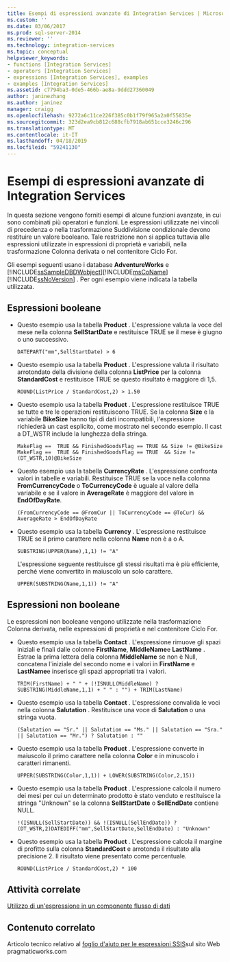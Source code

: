 ```yaml
---
title: Esempi di espressioni avanzate di Integration Services | Microsoft Docs
ms.custom: ''
ms.date: 03/06/2017
ms.prod: sql-server-2014
ms.reviewer: ''
ms.technology: integration-services
ms.topic: conceptual
helpviewer_keywords:
- functions [Integration Services]
- operators [Integration Services]
- expressions [Integration Services], examples
- examples [Integration Services]
ms.assetid: c7794ba3-0de5-466b-ae8a-9ddd27360049
author: janinezhang
ms.author: janinez
manager: craigg
ms.openlocfilehash: 9272a6c11ce226f385c0b1f79f965a2a0f55835e
ms.sourcegitcommit: 323d2ea9cb812c688cfb7918ab651cce3246c296
ms.translationtype: MT
ms.contentlocale: it-IT
ms.lasthandoff: 04/18/2019
ms.locfileid: "59241130"
---
```

# <a name="examples-of-advanced-integration-services-expressions"></a>Esempi di espressioni avanzate di Integration Services
  In questa sezione vengono forniti esempi di alcune funzioni avanzate, in cui sono combinati più operatori e funzioni. Le espressioni utilizzate nei vincoli di precedenza o nella trasformazione Suddivisione condizionale devono restituire un valore booleano. Tale restrizione non si applica tuttavia alle espressioni utilizzate in espressioni di proprietà e variabili, nella trasformazione Colonna derivata o nel contenitore Ciclo For.  
  
 Gli esempi seguenti usano i database **AdventureWorks** e [!INCLUDE[ssSampleDBDWobject](../../includes/sssampledbdwobject-md.md)][!INCLUDE[msCoName](../../includes/msconame-md.md)] [!INCLUDE[ssNoVersion](../../includes/ssnoversion-md.md)] . Per ogni esempio viene indicata la tabella utilizzata.  
  
## <a name="boolean-expressions"></a>Espressioni booleane  
  
-   Questo esempio usa la tabella **Product** . L'espressione valuta la voce del mese nella colonna **SellStartDate** e restituisce TRUE se il mese è giugno o uno successivo.  
  
    ```  
    DATEPART("mm",SellStartDate) > 6  
    ```  
  
-   Questo esempio usa la tabella **Product** . L'espressione valuta il risultato arrotondato della divisione della colonna **ListPrice** per la colonna **StandardCost** e restituisce TRUE se questo risultato è maggiore di 1,5.  
  
    ```  
    ROUND(ListPrice / StandardCost,2) > 1.50  
    ```  
  
-   Questo esempio usa la tabella **Product** . L'espressione restituisce TRUE se tutte e tre le operazioni restituiscono TRUE. Se la colonna **Size** e la variabile **BikeSize** hanno tipi di dati incompatibili, l'espressione richiederà un cast esplicito, come mostrato nel secondo esempio. Il cast a DT_WSTR include la lunghezza della stringa.  
  
    ```  
    MakeFlag ==  TRUE && FinishedGoodsFlag == TRUE && Size != @BikeSize  
    MakeFlag ==  TRUE && FinishedGoodsFlag == TRUE  && Size != (DT_WSTR,10)@BikeSize  
    ```  
  
-   Questo esempio usa la tabella **CurrencyRate** . L'espressione confronta valori in tabelle e variabili. Restituisce TRUE se la voce nella colonna **FromCurrencyCode** o **ToCurrencyCode** è uguale al valore della variabile e se il valore in **AverageRate** è maggiore del valore in **EndOfDayRate**.  
  
    ```  
    (FromCurrencyCode == @FromCur || ToCurrencyCode == @ToCur) && AverageRate > EndOfDayRate  
    ```  
  
-   Questo esempio usa la tabella **Currency** . L'espressione restituisce TRUE se il primo carattere nella colonna **Name** non è a o A.  
  
    ```  
    SUBSTRING(UPPER(Name),1,1) != "A"  
    ```  
  
     L'espressione seguente restituisce gli stessi risultati ma è più efficiente, perché viene convertito in maiuscolo un solo carattere.  
  
    ```  
    UPPER(SUBSTRING(Name,1,1)) != "A"  
    ```  
  
## <a name="non-boolean-expressions"></a>Espressioni non booleane  
 Le espressioni non booleane vengono utilizzate nella trasformazione Colonna derivata, nelle espressioni di proprietà e nel contenitore Ciclo For.  
  
-   Questo esempio usa la tabella **Contact** . L'espressione rimuove gli spazi iniziali e finali dalle colonne **FirstName**, **MiddleName**e **LastName** . Estrae la prima lettera della colonna **MiddleName** se non è Null, concatena l'iniziale del secondo nome e i valori in **FirstName** e **LastName**e inserisce gli spazi appropriati tra i valori.  
  
    ```  
    TRIM(FirstName) + " " + (!ISNULL(MiddleName) ? SUBSTRING(MiddleName,1,1) + " " : "") + TRIM(LastName)  
    ```  
  
-   Questo esempio usa la tabella **Contact** . L'espressione convalida le voci nella colonna **Salutation** . Restituisce una voce di **Salutation** o una stringa vuota.  
  
    ```  
    (Salutation == "Sr." || Salutation == "Ms." || Salutation == "Sra." || Salutation == "Mr.") ? Salutation : ""  
    ```  
  
-   Questo esempio usa la tabella **Product** . L'espressione converte in maiuscolo il primo carattere nella colonna **Color** e in minuscolo i caratteri rimanenti.  
  
    ```  
    UPPER(SUBSTRING(Color,1,1)) + LOWER(SUBSTRING(Color,2,15))  
    ```  
  
-   Questo esempio usa la tabella **Product** . L'espressione calcola il numero dei mesi per cui un determinato prodotto è stato venduto e restituisce la stringa "Unknown" se la colonna **SellStartDate** o **SellEndDate** contiene NULL.  
  
    ```  
    !(ISNULL(SellStartDate)) && !(ISNULL(SellEndDate)) ? (DT_WSTR,2)DATEDIFF("mm",SellStartDate,SellEndDate) : "Unknown"  
    ```  
  
-   Questo esempio usa la tabella **Product** . L'espressione calcola il margine di profitto sulla colonna **StandardCost** e arrotonda il risultato alla precisione 2. Il risultato viene presentato come percentuale.  
  
    ```  
    ROUND(ListPrice / StandardCost,2) * 100  
    ```  
  
## <a name="related-tasks"></a>Attività correlate  
 [Utilizzo di un'espressione in un componente flusso di dati](../use-an-expression-in-a-data-flow-component.md)  
  
## <a name="related-content"></a>Contenuto correlato  
 Articolo tecnico relativo al [foglio d'aiuto per le espressioni SSIS](https://pragmaticworks.com/Resources/Cheat-Sheets/SSIS-Expression-Cheat-Sheet)sul sito Web pragmaticworks.com  
  
  
